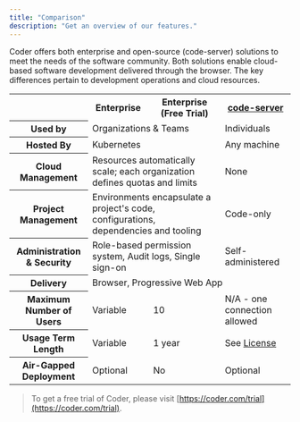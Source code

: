 ```yaml
---
title: "Comparison"
description: "Get an overview of our features."
---
```


Coder offers both enterprise and open-source (code-server) solutions to meet the
needs of the software community. Both solutions enable cloud-based software
development delivered through the browser. The key differences pertain to
development operations and cloud resources.

<table>
    <tr>
        <td></td>
        <th>Enterprise</th>
        <th>Enterprise (Free Trial)</th>
        <th><a href="https://github.com/cdr/code-server">code-server</a></th>
    </tr>
    <tr>
        <th>Used by</th>
        <td colspan="2">Organizations & Teams</td>
        <td>Individuals</td>
    </tr>
    <tr>
        <th>Hosted By</th>
        <td colspan="2">Kubernetes</td>
        <td>Any machine</td>
    </tr>
    <tr>
        <th>Cloud Management</th>
        <td colspan="2">Resources automatically scale; each organization
        defines quotas and limits</td>
        <td>None</td>
    </tr>
    <tr>
        <th>Project Management</th>
        <td colspan="2">Environments encapsulate a project's code,
        configurations, dependencies and tooling</td>
        <td>Code-only</td>
    </tr>
    <tr>
        <th>Administration & Security</th>
        <td colspan="2">Role-based permission system, Audit logs, Single sign-on</td>
        <td>Self-administered</td>
    </tr>
    <tr>
        <th>Delivery</th>
        <td colspan="3">Browser, Progressive Web App</td>
    </tr>
    <tr>
        <th>Maximum Number of Users</th>
        <td>Variable</td>
        <td>10</td>
        <td>N/A - one connection allowed</td>
    </tr>
    <tr>
        <th>Usage Term Length</th>
        <td>Variable</td>
        <td>1 year</td>
        <td>See <a href="https://github.com/cdr/code-server/blob/v3.5.0/LICENSE.txt">License</a></td>
    </tr>
    <tr>
        <th>Air-Gapped Deployment</th>
        <td>Optional</td>
        <td>No</td>
        <td>Optional</td>
    </tr>
</table>

> To get a free trial of Coder, please visit [https://coder.com/trial](https://coder.com/trial).
